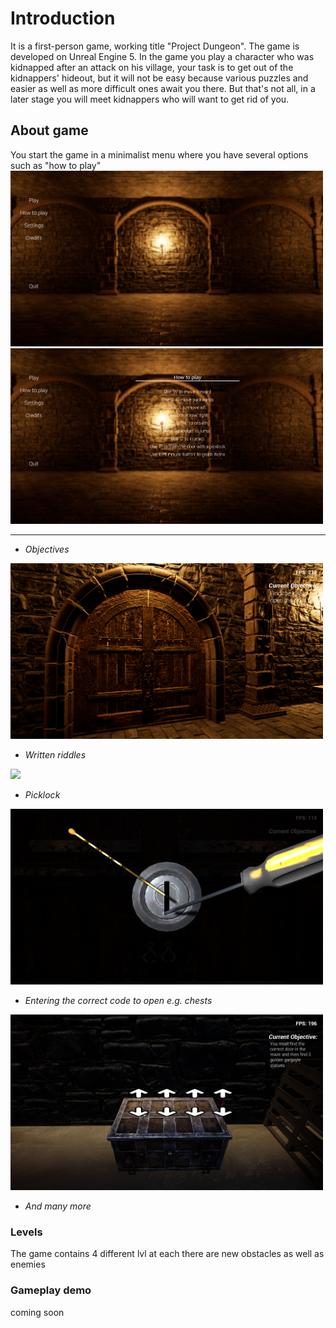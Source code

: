 # Introduction
It is a first-person game, working title "Project Dungeon".
The game is developed on Unreal Engine 5.
In the game you play a character who was kidnapped after an attack on his village, your task is to get out of the kidnappers' hideout, but it will not be easy because various puzzles and easier as well as more difficult ones await you there. But that's not all, in a later stage you will meet kidnappers who will want to get rid of you. 

## About game
You start the game in a minimalist menu where you have several options such as "how to play"
<img src="Images/MainMenu.png" width="500"/>
<img src="Images/HowToPlay.png" width="500"/>

***
- *Objectives*
<img src="Images/Obj.png" width="500"/>

- *Written riddles*
<img src="Images/Puzzle1.png" width="500"/>

- *Picklock*
<img src="Images/Picklocking.png" width="500"/>

- *Entering the correct code to open e.g. chests*
<img src="Images/Puzzle2.png" width="500"/>

- *And many more*

### Levels
The game contains 4 different lvl at each there are new obstacles as well as enemies

### Gameplay demo
coming soon
